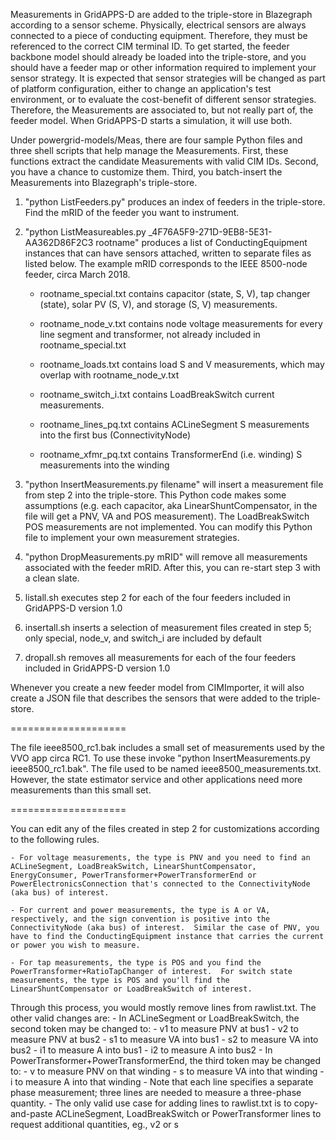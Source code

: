 Measurements in GridAPPS-D are added to the triple-store in Blazegraph according to a sensor scheme. Physically, electrical sensors are always connected to a piece of conducting equipment. Therefore, they must be referenced to the correct CIM terminal ID. To get started, the feeder backbone model should already be loaded into the triple-store, and you should have a feeder map or other information required to implement your sensor strategy. It is expected that sensor strategies will be changed as part of platform configuration, either to change an application's test environment, or to evaluate the cost-benefit of different sensor strategies. Therefore, the Measurements are associated to, but not really part of, the feeder model. When GridAPPS-D starts a simulation, it will use both.

Under powergrid-models/Meas, there are four sample Python files and three shell scripts that help manage the Measurements. First, these functions extract the candidate Measurements with valid CIM IDs. Second, you have a chance to customize them. Third, you batch-insert the Measurements into Blazegraph's triple-store.

1. "python ListFeeders.py" produces an index of feeders in the triple-store.  Find the mRID of the feeder you want to instrument.  

2. "python ListMeasureables.py _4F76A5F9-271D-9EB8-5E31-AA362D86F2C3 rootname" produces a list of ConductingEquipment instances that can have sensors attached, written to separate files as listed below.  The example mRID corresponds to the IEEE 8500-node feeder, circa March 2018.
 
    - rootname_special.txt contains capacitor (state, S, V), tap changer (state), solar PV (S, V), and storage (S, V) measurements. 
 
    - rootname_node_v.txt contains node voltage measurements for every line segment and transformer, not already included in rootname_special.txt 

    - rootname_loads.txt contains load S and V measurements, which may overlap with rootname_node_v.txt 

    - rootname_switch_i.txt contains LoadBreakSwitch current measurements. 

    - rootname_lines_pq.txt contains ACLineSegment S measurements into the first bus (ConnectivityNode)
 
    - rootname_xfmr_pq.txt contains TransformerEnd (i.e. winding) S measurements into the winding

3. "python InsertMeasurements.py filename" will insert a measurement file from step 2 into the triple-store.  This Python code makes some assumptions (e.g.  each capacitor, aka LinearShuntCompensator, in the file will get a PNV, VA and POS measurement).  The LoadBreakSwitch POS measurements are not implemented.  You can modify this Python file to implement your own measurement strategies.  
 
4. "python DropMeasurements.py mRID" will remove all measurements associated with the feeder mRID. After this, you can re-start step 3 with a clean slate.

5. listall.sh executes step 2 for each of the four feeders included in GridAPPS-D version 1.0

6. insertall.sh inserts a selection of measurement files created in step 5; only special, node_v, and switch_i are included by default

7. dropall.sh removes all measurements for each of the four feeders included in GridAPPS-D version 1.0

Whenever you create a new feeder model from CIMImporter, it will also create a JSON file that describes the sensors that were added to the triple-store.

==================== 

The file ieee8500_rc1.bak includes a small set of measurements used by the VVO app circa RC1. To use these invoke "python InsertMeasurements.py ieee8500_rc1.bak". The file used to be named ieee8500_measurements.txt. However, the state estimator service and other applications need more measurements than this small set.

====================

You can edit any of the files created in step 2 for customizations according to the following rules.  

    - For voltage measurements, the type is PNV and you need to find an ACLineSegment, LoadBreakSwitch, LinearShuntCompensator, EnergyConsumer, PowerTransformer+PowerTransformerEnd or PowerElectronicsConnection that's connected to the ConnectivityNode (aka bus) of interest.  

    - For current and power measurements, the type is A or VA, respectively, and the sign convention is positive into the ConnectivityNode (aka bus) of interest.  Similar the case of PNV, you have to find the ConductingEquipment instance that carries the current or power you wish to measure.  

    - For tap measurements, the type is POS and you find the PowerTransformer+RatioTapChanger of interest.  For switch state measurements, the type is POS and you'll find the LinearShuntCompensator or LoadBreakSwitch of interest.  

Through this process, you would mostly remove lines from rawlist.txt. The other valid changes are:
     - In ACLineSegment or LoadBreakSwitch, the second token may be changed to:
         - v1 to measure PNV at bus1
         - v2 to measure PNV at bus2
         - s1 to measure VA into bus1
         - s2 to measure VA into bus2
         - i1 to measure A into bus1
         - i2 to measure A into bus2
     - In PowerTransformer+PowerTransformerEnd, the third token may be changed to:
         - v to measure PNV on that winding
         - s to measure VA into that winding
         - i to measure A into that winding
     - Note that each line specifies a separate phase measurement; three lines are needed to measure a three-phase quantity.
     - The only valid use case for adding lines to rawlist.txt is to copy-and-paste ACLineSegment, LoadBreakSwitch or PowerTransformer lines to request additional quantities, eg., v2 or s 

